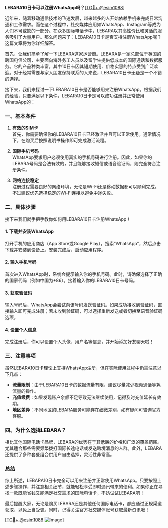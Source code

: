 **LEBARA10日卡可以注册WhatsApp吗？**[[TG💪+ @esim1088](https://t.me/s/esim1088)]

近年来，随着移动通信技术的飞速发展，越来越多的人开始依赖手机来完成日常沟通和工作需求。而在这个过程中，社交媒体应用如WhatsApp、Instagram等成为人们不可或缺的一部分。在众多国际电话卡中，LEBARA以其高性价比和灵活的服务吸引了大量用户。那么问题来了：LEBARA10日卡是否支持注册WhatsApp呢？这篇文章将为你详细解答。

首先，让我们简单了解一下LEBARA这家运营商。LEBARA是一家总部位于英国的跨国电信公司，主要面向海外务工人员以及留学生提供低成本的国际通话和数据服务。它的产品种类丰富，其中10日卡因其短期使用、价格实惠的特点受到广泛欢迎。对于经常需要与家人朋友保持联系的人来说，LEBARA10日卡无疑是一个不错的选择。

接下来，我们来探讨一下LEBARA10日卡是否能够用来注册WhatsApp。根据我们的经验，只要满足以下条件，LEBARA10日卡是可以成功注册并正常使用WhatsApp的：

### 一、基本条件
1. **有效的SIM卡**  
   首先，你需要确保你的LEBARA10日卡已经激活并且可以正常使用。通常情况下，在购买后按照说明书操作即可完成激活流程。
   
2. **国际手机号码**  
   WhatsApp要求用户必须使用真实的手机号码进行注册。因此，如果你的LEBARA号码是合法有效的，并且能够接收短信或语音验证码，则完全符合注册条件。

3. **网络连接稳定**  
   注册过程需要良好的网络环境，无论是Wi-Fi还是移动数据都可以顺利完成。不过建议优先选择稳定的Wi-Fi连接以避免中途失败。

### 二、具体步骤
接下来我们就手把手教你如何用LEBARA10日卡注册WhatsApp！

#### 1. 下载并安装WhatsApp
打开手机的应用商店（App Store或Google Play），搜索“WhatsApp”，然后点击下载并安装到设备上。安装完成后，启动应用程序。

#### 2. 输入手机号码
首次进入WhatsApp时，系统会提示输入你的手机号码。此时，请确保选择了正确的国家代码（例如中国为+86）。接着输入你的LEBARA10日卡号码。

#### 3. 获取验证码
输入号码后，WhatsApp会尝试向该号码发送验证码。如果成功接收到验证码，直接输入即可完成注册；若未收到验证码，可以选择重新发送或者切换至语音验证码选项。

#### 4. 设置个人信息
完成注册后，你可以设置个人头像、用户名等信息，并开始添加好友聊天啦！

### 三、注意事项
虽然LEBARA10日卡理论上支持WhatsApp注册，但在实际使用过程中仍需注意以下几点：
- **流量限制**：由于LEBARA10日卡的数据流量有限，建议尽量减少视频通话等耗流量的操作。
- **充值续费**：如果发现账户余额不足导致无法继续使用，记得及时充值延长有效期。
- **地区差异**：不同地区的LEBARA服务可能存在细微差别，如有疑问可咨询官方客服。

### 四、为什么选择LEBARA？
相比其他国际电话卡品牌，LEBARA的优势在于其低廉的价格和广泛的覆盖范围。尤其适合那些需要频繁拨打国际长途电话或发送跨境消息的人群。此外，LEBARA还提供了多种套餐组合供用户自由选择，灵活性非常高。

### 总结
综上所述，LEBARA10日卡完全可以用来注册并正常使用WhatsApp。只要按照上述步骤操作，并注意相关细节，就能轻松享受即时通讯带来的便利。如果你正在寻找一款既能省钱又能满足社交需求的国际电话卡，不妨试试LEBARA吧！

最后提醒大家，无论是购买LEBARA还是其他任何国际电话卡，都应通过正规渠道获取，以免上当受骗。同时，记得关注官方社交媒体账号获取最新资讯哦！

[[TG💪+ @esim1088](https://t.me/s/esim1088) ![Image](https://i.postimg.cc/4NQfJmqS/Snipaste-2025-05-13-00-14-12.png)]
